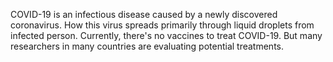 COVID-19 is an infectious disease caused by a newly discovered coronavirus. How this virus spreads primarily through liquid droplets from infected person. Currently, there's no vaccines to treat COVID-19. But many researchers in many countries are evaluating potential treatments.